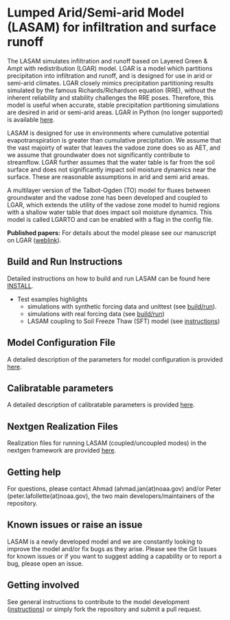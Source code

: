 # Lumped Arid/Semi-arid Model (LASAM) for infiltration and surface runoff
The LASAM simulates infiltration and runoff based on Layered Green & Ampt with redistribution (LGAR) model. LGAR is a model which partitions precipitation into infiltration and runoff, and is designed for use in arid or semi-arid climates. LGAR closely mimics precipitation partitioning results simulated by the famous Richards/Richardson equation (RRE), without the inherent reliability and stability challenges the RRE poses. Therefore, this model is useful when accurate, stable precipitation partitioning simulations are desired in arid or semi-arid areas. LGAR in Python (no longer supported) is available [here](https://github.com/NOAA-OWP/LGAR-Py).

LASAM is designed for use in environments where cumulative potential evapotranspiration is greater than cumulative precipitation. We assume that the vast majoirty of water that leaves the vadose zone does so as AET, and we assume that groundwater does not significantly contribute to streamflow. LGAR further assumes that the water table is far from the soil surface and does not significantly impact soil moisture dynamics near the surface. These are reasonable assumptions in arid and semi arid areas. 

A multilayer version of the Talbot-Ogden (TO) model for fluxes between groundwater and the vadose zone has been developed and coupled to LGAR, which extends the utility of the vadose zone model to humid regions with a shallow water table that does impact soil moisture dynamics. This model is called LGARTO and can be enabled with a flag in the config file. 


**Published papers:** For details about the model please see our manuscript on LGAR ([weblink](https://agupubs.onlinelibrary.wiley.com/doi/full/10.1029/2022WR033742)).

## Build and Run Instructions
Detailed instructions on how to build and run LASAM can be found here [INSTALL](https://github.com/NOAA-OWP/LGAR-C/blob/master/INSTALL.md).
- Test examples highlights
  - simulations with synthetic forcing data and unittest (see [build/run](https://github.com/NOAA-OWP/LGAR-C/blob/master/tests/README.md)). 
  - simulations with real forcing data (see [build/run](https://github.com/NOAA-OWP/LGAR-C/blob/master/INSTALL.md#standalone-mode-example))
  - LASAM coupling to Soil Freeze Thaw (SFT) model (see [instructions](https://github.com/NOAA-OWP/LGAR-C/blob/master/INSTALL.md#lasam-coupling-to-soil-freeze-thaw-sft-model))

## Model Configuration File
A detailed description of the parameters for model configuration is provided [here](https://github.com/NOAA-OWP/LGAR-C/tree/master/configs/README.md).

## Calibratable parameters
A detailed description of calibratable parameters is provided [here](https://github.com/NOAA-OWP/LGAR-C/tree/master/data/README.md).

## Nextgen Realization Files
Realization files for running LASAM (coupled/uncoupled modes) in the nextgen framework are provided [here](https://github.com/NOAA-OWP/LGAR-C/tree/master/realizations/README.md).
  
## Getting help
For questions, please contact Ahmad (ahmad.jan(at)noaa.gov) and/or Peter (peter.lafollette(at)noaa.gov), the two main developers/maintainers of the repository.

## Known issues or raise an issue
LASAM is a newly developed model and we are constantly looking to improve the model and/or fix bugs as they arise. Please see the Git Issues for known issues or if you want to suggest adding a capability or to report a bug, please open an issue.

## Getting involved
See general instructions to contribute to the model development ([instructions](https://github.com/NOAA-OWP/LGAR-C/blob/master/CONTRIBUTING.md)) or simply fork the repository and submit a pull request.
